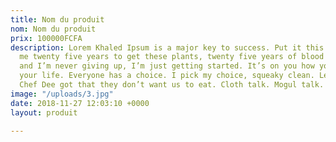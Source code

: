 ```yaml
---
title: Nom du produit
nom: Nom du produit
prix: 100000FCFA
description: Lorem Khaled Ipsum is a major key to success. Put it this way, it took
  me twenty five years to get these plants, twenty five years of blood sweat and tears,
  and I’m never giving up, I’m just getting started. It’s on you how you want to live
  your life. Everyone has a choice. I pick my choice, squeaky clean. Let’s see what
  Chef Dee got that they don’t want us to eat. Cloth talk. Mogul talk.
image: "/uploads/3.jpg"
date: 2018-11-27 12:03:10 +0000
layout: produit

---
```

